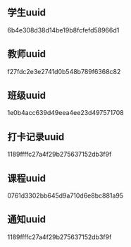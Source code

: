 ## 学生uuid

6b4e308d38d14be19b8fcfefd58966d1

## 教师uuid

f27fdc2e3e2741d0b548b789f6368c82

## 班级uuid

1e0b4acc639d49eea4ee23d497571708

## 打卡记录uuid

1189ffffc27a4f29b275637152db3f9f

## 课程uuid

0761d3302bb645d9a710d6e8bc881a95

## 通知uuid

1189ffffc27a4f29b275637152db3f9f
